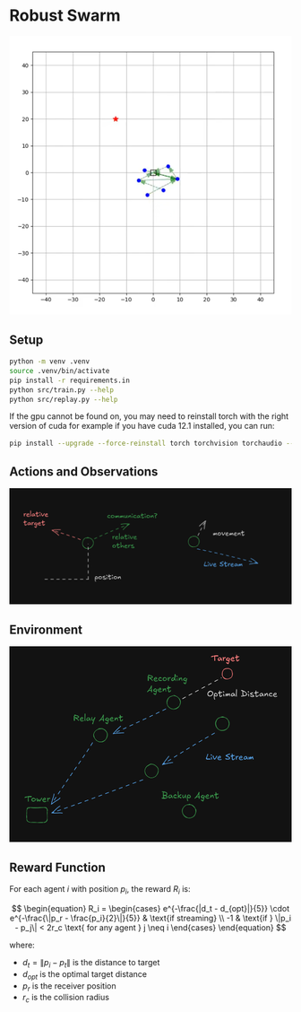 # Robust Swarm

[![](images/video_image.png)](videos/simulation_20250329220448.mp4)

## Setup

```bash
python -m venv .venv
source .venv/bin/activate
pip install -r requirements.in
python src/train.py --help
python src/replay.py --help
```

If the gpu cannot be found on, you may need to reinstall torch with the right version of cuda for example if you have cuda 12.1 installed, you can run:

```bash
pip install --upgrade --force-reinstall torch torchvision torchaudio --index-url https://download.pytorch.org/whl/cu121 --user
```

## Actions and Observations

![](images/actions-movement.png)

## Environment

![](images/diagram.png)

## Reward Function

For each agent $i$ with position $p_i$, the reward $R_i$ is:

$$
\begin{equation}
R_i = \begin{cases}
e^{-\frac{|d_t - d_{opt}|}{5}} \cdot e^{-\frac{\|p_r - \frac{p_i}{2}\|}{5}} & \text{if streaming} \\
-1 & \text{if } \|p_i - p_j\| < 2r_c \text{ for any agent } j \neq i
\end{cases}
\end{equation}
$$

where:

- $d_t = \|p_i - p_t\|$ is the distance to target
- $d_{opt}$ is the optimal target distance
- $p_r$ is the receiver position
- $r_c$ is the collision radius
